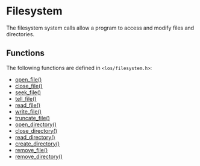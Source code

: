 # Filesystem
The filesystem system calls allow a program to access and modify files and directories.

## Functions
The following functions are defined in `<los/filesystem.h>`:
 - [open_file()](open_file.md)
 - [close_file()](close_file.md)
 - [seek_file()](seek_file.md)
 - [tell_file()](tell_file.md)
 - [read_file()](read_file.md)
 - [write_file()](write_file.md)
 - [truncate_file()](truncate_file.md)
 - [open_directory()](open_directory.md)
 - [close_directory()](close_directory.md)
 - [read_directory()](read_directory.md)
 - [create_directory()](create_directory.md)
 - [remove_file()](remove_file.md)
 - [remove_directory()](remove_directory.md)